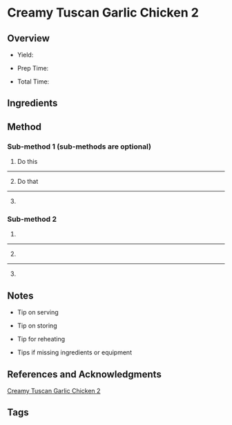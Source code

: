 # Creamy Tuscan Garlic Chicken 2

## Overview

- Yield:

- Prep Time:

- Total Time:

## Ingredients



## Method

### Sub-method 1 (sub-methods are optional)

1. Do this
---
2. Do that
---
3.

### Sub-method 2

1.
---
2.
---
3.

## Notes

- Tip on serving

- Tip on storing

- Tip for reheating

- Tips if missing ingredients or equipment

## References and Acknowledgments

[Creamy Tuscan Garlic Chicken 2](http://homeandrecipe.com/index.php/recipe/creamy-tuscan-garlic-chicken-2/)

## Tags


